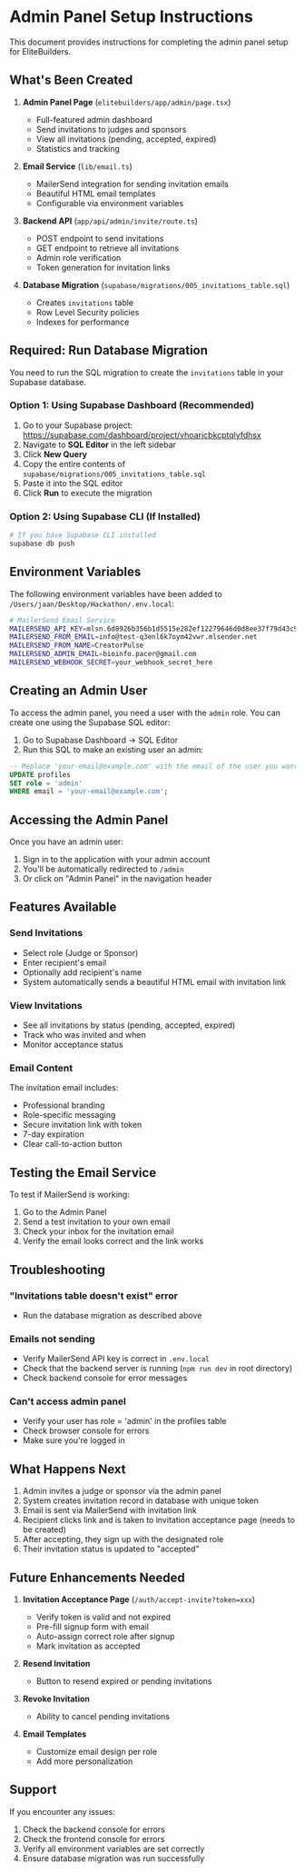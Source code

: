 # Admin Panel Setup Instructions

This document provides instructions for completing the admin panel setup for EliteBuilders.

## What's Been Created

1. **Admin Panel Page** (`elitebuilders/app/admin/page.tsx`)
   - Full-featured admin dashboard
   - Send invitations to judges and sponsors
   - View all invitations (pending, accepted, expired)
   - Statistics and tracking

2. **Email Service** (`lib/email.ts`)
   - MailerSend integration for sending invitation emails
   - Beautiful HTML email templates
   - Configurable via environment variables

3. **Backend API** (`app/api/admin/invite/route.ts`)
   - POST endpoint to send invitations
   - GET endpoint to retrieve all invitations
   - Admin role verification
   - Token generation for invitation links

4. **Database Migration** (`supabase/migrations/005_invitations_table.sql`)
   - Creates `invitations` table
   - Row Level Security policies
   - Indexes for performance

## Required: Run Database Migration

You need to run the SQL migration to create the `invitations` table in your Supabase database.

### Option 1: Using Supabase Dashboard (Recommended)

1. Go to your Supabase project: https://supabase.com/dashboard/project/vhoarjcbkcptqlyfdhsx
2. Navigate to **SQL Editor** in the left sidebar
3. Click **New Query**
4. Copy the entire contents of `supabase/migrations/005_invitations_table.sql`
5. Paste it into the SQL editor
6. Click **Run** to execute the migration

### Option 2: Using Supabase CLI (If Installed)

```bash
# If you have Supabase CLI installed
supabase db push
```

## Environment Variables

The following environment variables have been added to `/Users/jaan/Desktop/Hackathon/.env.local`:

```bash
# MailerSend Email Service
MAILERSEND_API_KEY=mlsn.6d8926b356b1d5515e282ef12279646d0d8ee37f79d43c97a8170dfa6c18c100
MAILERSEND_FROM_EMAIL=info@test-q3enl6k7oym42vwr.mlsender.net
MAILERSEND_FROM_NAME=CreatorPulse
MAILERSEND_ADMIN_EMAIL=bioinfo.pacer@gmail.com
MAILERSEND_WEBHOOK_SECRET=your_webhook_secret_here
```

## Creating an Admin User

To access the admin panel, you need a user with the `admin` role. You can create one using the Supabase SQL editor:

1. Go to Supabase Dashboard → SQL Editor
2. Run this SQL to make an existing user an admin:

```sql
-- Replace 'your-email@example.com' with the email of the user you want to make admin
UPDATE profiles
SET role = 'admin'
WHERE email = 'your-email@example.com';
```

## Accessing the Admin Panel

Once you have an admin user:

1. Sign in to the application with your admin account
2. You'll be automatically redirected to `/admin`
3. Or click on "Admin Panel" in the navigation header

## Features Available

### Send Invitations
- Select role (Judge or Sponsor)
- Enter recipient's email
- Optionally add recipient's name
- System automatically sends a beautiful HTML email with invitation link

### View Invitations
- See all invitations by status (pending, accepted, expired)
- Track who was invited and when
- Monitor acceptance status

### Email Content
The invitation email includes:
- Professional branding
- Role-specific messaging
- Secure invitation link with token
- 7-day expiration
- Clear call-to-action button

## Testing the Email Service

To test if MailerSend is working:

1. Go to the Admin Panel
2. Send a test invitation to your own email
3. Check your inbox for the invitation email
4. Verify the email looks correct and the link works

## Troubleshooting

### "Invitations table doesn't exist" error
- Run the database migration as described above

### Emails not sending
- Verify MailerSend API key is correct in `.env.local`
- Check that the backend server is running (`npm run dev` in root directory)
- Check backend console for error messages

### Can't access admin panel
- Verify your user has role = 'admin' in the profiles table
- Check browser console for errors
- Make sure you're logged in

## What Happens Next

1. Admin invites a judge or sponsor via the admin panel
2. System creates invitation record in database with unique token
3. Email is sent via MailerSend with invitation link
4. Recipient clicks link and is taken to invitation acceptance page (needs to be created)
5. After accepting, they sign up with the designated role
6. Their invitation status is updated to "accepted"

## Future Enhancements Needed

1. **Invitation Acceptance Page** (`/auth/accept-invite?token=xxx`)
   - Verify token is valid and not expired
   - Pre-fill signup form with email
   - Auto-assign correct role after signup
   - Mark invitation as accepted

2. **Resend Invitation**
   - Button to resend expired or pending invitations

3. **Revoke Invitation**
   - Ability to cancel pending invitations

4. **Email Templates**
   - Customize email design per role
   - Add more personalization

## Support

If you encounter any issues:
1. Check the backend console for errors
2. Check the frontend console for errors
3. Verify all environment variables are set correctly
4. Ensure database migration was run successfully
